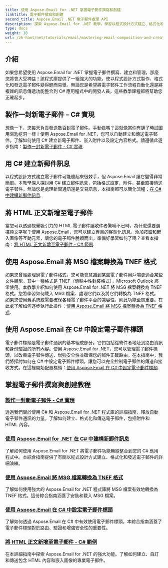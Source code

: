 ```yaml
---
title: 使用 Aspose.Email for .NET 掌握電子郵件撰寫和創建
linktitle: 電子郵件撰寫和創建
second_title: Aspose.Email .NET 電子郵件處理 API
description: 探索 Aspose.Email for .NET 教學。學習以程式設計方式建立、格式化和傳送電子郵件，包括附件和 HTML 內容等進階功能。
type: docs
weight: 10
url: /zh-hant/net/tutorials/email/mastering-email-composition-and-creation/
---
```

## 介紹

如果您希望使用 Aspose.Email for .NET 掌握電子郵件撰寫、建立和管理，那麼您將會大受裨益！該程式庫提供了一組強大的功能，使以程式設計方式製作、格式化和發送電子郵件變得輕而易舉。無論您是希望將電子郵件工作流程自動化還是將複雜的訊息傳遞功能整合到 C# 應用程式中的開發人員，這些教學課程都將幫助您正確起步。

## 製作一封新電子郵件 – C# 實現  

想像一下，您每天負責發送數百封電子郵件。手動做嗎？這就像當你有鏟子時試圖用湯匙挖洞一樣！使用 Aspose.Email for .NET，您可以自動建立和傳送電子郵件。了解如何使用 C# 建立新電子郵件、嵌入附件以及設定內容格式。請遵循此逐步指南：[製作一封新電子郵件 - C# 實現](./craft-a-fresh-email-csharp-implementation/).


## 用 C# 建立新郵件訊息  

以程式設計方式建立電子郵件可能聽起來很棘手，但 Aspose.Email 讓它變得非常簡單。本教學深入探討用 C# 建立郵件訊息，包括格式設定、附件，甚至直接傳送電子郵件。無論您是處理新聞通訊還是交易訊息，本指南都可以簡化流程：[在 C# 中建構新郵件訊息](./construct-a-new-mail-message-in-csharp/).

## 將 HTML 正文新增至電子郵件  

當您可以透過視覺吸引力的 HTML 電子郵件讓收件者驚嘆不已時，為什麼還要選擇純文字呢？使用 Aspose.Email，您可以建立專業的客製化訊息。添加按鈕和嵌入圖像等互動元素，讓您的電子郵件脫穎而出。準備好學習如何了嗎？查看本指南：[將 HTML 正文新增至電子郵件 - C# 範例](./add-html-body-to-emails-csharp-example/).

## 使用 Aspose.Email 將 MSG 檔案轉換為 TNEF 格式  

如果您曾經處理過電子郵件格式，您可能會意識到某些電子郵件用戶端更適合某些文件類型。其中一種格式是 TNEF（傳輸中性封裝格式），Microsoft Outlook 經常使用。本教學介紹如何使用 Aspose.Email for .NET 將 MSG 檔案轉換為 TNEF 格式。您將學習如何載入 MSG 檔案、處理它們以及將它們轉換為 TNEF 格式。如果您使用舊系統或需要確保各種電子郵件平台的兼容性，則此功能至關重要。在此處了解如何逐步執行此操作：[使用 Aspose.Email 將 MSG 檔案轉換為 TNEF 格式](./converting-msg-files-to-tnef-format/).

## 使用 Aspose.Email 在 C# 中設定電子郵件標頭  

電子郵件標頭是電子郵件通訊的基本組成部分。它們包括從寄件者地址到路由資訊和身份驗證的所有內容。使用 Aspose.Email for .NET，您可以管理電子郵件標頭，以改善電子郵件傳送、增強安全性並確保您的郵件正確路由。在本指南中，我們將探討如何在 C# 中設定電子郵件標頭，讓您可以完全控制電子郵件的傳送和接收方式。在這裡開始配置標頭：[使用 Aspose.Email 在 C# 中設定電子郵件標頭](./configure-email-headers-in-csharp/).

## 掌握電子郵件撰寫與創建教程
### [製作一封新電子郵件 - C# 實現](./craft-a-fresh-email-csharp-implementation/)
透過我們關於使用 C# 和 Aspose.Email for .NET 程式庫的詳細指南，釋放自動電子郵件通訊的力量。了解如何建立、格式化和傳送電子郵件，包括附件和 HTML 內容。
### [使用 Aspose.Email for .NET 在 C# 中建構新郵件訊息](./construct-a-new-mail-message-in-csharp/)
了解如何使用 Aspose.Email for .NET 將電子郵件功能無縫整合到您的 C# 應用程式中。本綜合指南提供了有關以程式設計方式建立、格式化和發送電子郵件的詳細演練。
### [使用 Aspose.Email 將 MSG 檔案轉換為 TNEF 格式](./converting-msg-files-to-tnef-format/)
了解如何使用強大的 Aspose.Email for .NET 程式庫將 MSG 檔案有效地轉換為 TNEF 格式。這份綜合指南涵蓋了安裝和載入 MSG 檔案。 
### [使用 Aspose.Email 在 C# 中設定電子郵件標頭](./configure-email-headers-in-csharp/)
了解如何透過 Aspose.Email 在 C# 中有效使用電子郵件標頭。本綜合指南涵蓋了電子郵件標頭對於路由、驗證和增強安全性的重要性。
### [將 HTML 正文新增至電子郵件 - C# 範例](./add-html-body-to-emails-csharp-example/)
在本詳細指南中探索 Aspose.Email for .NET 的強大功能。了解如何建立、自訂和傳送包含 HTML 內容和嵌入圖像的專業電子郵件。